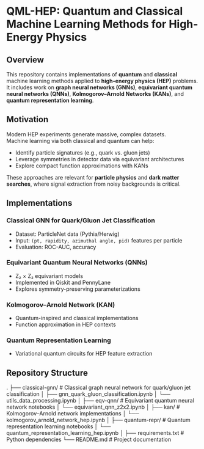 # QML-HEP: Quantum and Classical Machine Learning Methods for High-Energy Physics

## Overview
This repository contains implementations of **quantum** and **classical** machine learning methods applied to **high-energy physics (HEP)** problems.  
It includes work on **graph neural networks (GNNs)**, **equivariant quantum neural networks (QNNs)**, **Kolmogorov–Arnold Networks (KANs)**, and **quantum representation learning**.

## Motivation
Modern HEP experiments generate massive, complex datasets.  
Machine learning via both classical and quantum can help:
- Identify particle signatures (e.g., quark vs. gluon jets)
- Leverage symmetries in detector data via equivariant architectures
- Explore compact function approximations with KANs

These approaches are relevant for **particle physics** and **dark matter searches**, where signal extraction from noisy backgrounds is critical.

## Implementations

### Classical GNN for Quark/Gluon Jet Classification
- Dataset: ParticleNet data (Pythia/Herwig)
- Input: `(pt, rapidity, azimuthal angle, pid)` features per particle
- Evaluation: ROC-AUC, accuracy

### Equivariant Quantum Neural Networks (QNNs)
- Z₂ × Z₂ equivariant models
- Implemented in Qiskit and PennyLane
- Explores symmetry-preserving parameterizations

### Kolmogorov–Arnold Network (KAN)
- Quantum-inspired and classical implementations
- Function approximation in HEP contexts

### Quantum Representation Learning
- Variational quantum circuits for HEP feature extraction

## Repository Structure
.
├── classical-gnn/               # Classical graph neural network for quark/gluon jet classification
│   ├── gnn_quark_gluon_classification.ipynb
│   └── utils_data_processing.ipynb
│
├── eqv-qnn/                      # Equivariant quantum neural network notebooks
│   └── equivariant_qnn_z2x2.ipynb
│
├── kan/                          # Kolmogorov–Arnold network implementations
│   └── kolmogorov_arnold_network_hep.ipynb
│
├── quantum-repr/                 # Quantum representation learning notebooks
│   └── quantum_representation_learning_hep.ipynb
│
├── requirements.txt              # Python dependencies
└── README.md                     # Project documentation
